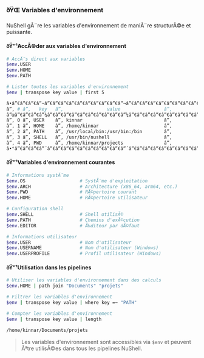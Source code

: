 ﻿### ðŸŒ Variables d'environnement

NuShell gÃ¨re les variables d'environnement de maniÃ¨re structurÃ©e et puissante.

#### ðŸ”¹AccÃ©der aux variables d'environnement

```sh
# AccÃ¨s direct aux variables
$env.USER
$env.HOME
$env.PATH

# Lister toutes les variables d'environnement
$env | transpose key value | first 5
```

```sh
â•­â”€â”€â”€â”¬â”€â”€â”€â”€â”€â”€â”€â”€â”€â”¬â”€â”€â”€â”€â”€â”€â”€â”€â”€â”€â”€â”€â”€â”€â”€â”€â”€â”€â”€â”€â”€â”€â”€â”€â”€â”€â”€â”€â”€â”€â”€â”€â”€â”€â”€â”€â”€â•®
â”‚ # â”‚   key   â”‚                value                â”‚
â”œâ”€â”€â”€â”¼â”€â”€â”€â”€â”€â”€â”€â”€â”€â”¼â”€â”€â”€â”€â”€â”€â”€â”€â”€â”€â”€â”€â”€â”€â”€â”€â”€â”€â”€â”€â”€â”€â”€â”€â”€â”€â”€â”€â”€â”€â”€â”€â”€â”€â”€â”€â”€â”¤
â”‚ 0 â”‚ USER    â”‚ kinnar                              â”‚
â”‚ 1 â”‚ HOME    â”‚ /home/kinnar                        â”‚
â”‚ 2 â”‚ PATH    â”‚ /usr/local/bin:/usr/bin:/bin        â”‚
â”‚ 3 â”‚ SHELL   â”‚ /usr/bin/nushell                    â”‚
â”‚ 4 â”‚ PWD     â”‚ /home/kinnar/projects               â”‚
â•°â”€â”€â”€â”´â”€â”€â”€â”€â”€â”€â”€â”€â”€â”´â”€â”€â”€â”€â”€â”€â”€â”€â”€â”€â”€â”€â”€â”€â”€â”€â”€â”€â”€â”€â”€â”€â”€â”€â”€â”€â”€â”€â”€â”€â”€â”€â”€â”€â”€â”€â”€â•¯
```

#### ðŸ”¹Variables d'environnement courantes

```sh
# Informations systÃ¨me
$env.OS                    # SystÃ¨me d'exploitation
$env.ARCH                  # Architecture (x86_64, arm64, etc.)
$env.PWD                   # RÃ©pertoire courant
$env.HOME                  # RÃ©pertoire utilisateur

# Configuration shell
$env.SHELL                 # Shell utilisÃ©
$env.PATH                  # Chemins d'exÃ©cution
$env.EDITOR                # Ã‰diteur par dÃ©faut

# Informations utilisateur
$env.USER                  # Nom d'utilisateur
$env.USERNAME              # Nom d'utilisateur (Windows)
$env.USERPROFILE           # Profil utilisateur (Windows)
```

#### ðŸ”¹Utilisation dans les pipelines

```sh
# Utiliser les variables d'environnement dans des calculs
$env.HOME | path join "Documents" "projets"

# Filtrer les variables d'environnement
$env | transpose key value | where key =~ "PATH"

# Compter les variables d'environnement
$env | transpose key value | length
```

```sh
/home/kinnar/Documents/projets
```

> Les variables d'environnement sont accessibles via `$env` et peuvent Ãªtre utilisÃ©es dans tous les pipelines NuShell.

